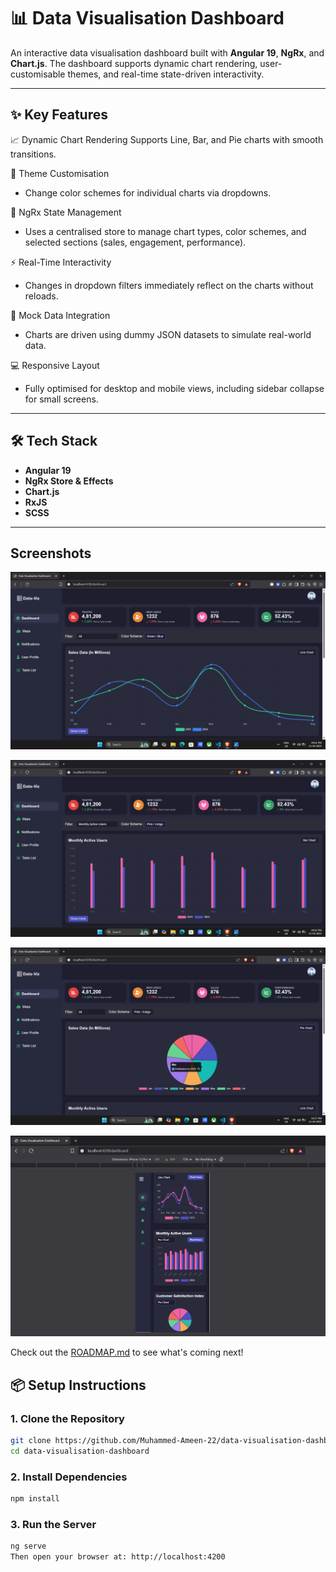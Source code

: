 # 📊 Data Visualisation Dashboard

An interactive data visualisation dashboard built with **Angular 19**, **NgRx**, and **Chart.js**. The dashboard supports dynamic chart rendering, user-customisable themes, and real-time state-driven interactivity.

---

## ✨ Key Features
📈 Dynamic Chart Rendering
Supports Line, Bar, and Pie charts with smooth transitions.

🎨 Theme Customisation
- Change color schemes for individual charts via dropdowns.

🧠 NgRx State Management
- Uses a centralised store to manage chart types, color schemes, and selected sections (sales, engagement, performance).

⚡ Real-Time Interactivity
- Changes in dropdown filters immediately reflect on the charts without reloads.

🧪 Mock Data Integration
- Charts are driven using dummy JSON datasets to simulate real-world data.

💻 Responsive Layout
- Fully optimised for desktop and mobile views, including sidebar collapse for small screens.

---

## 🛠 Tech Stack

- **Angular 19**
- **NgRx Store & Effects**
- **Chart.js**
- **RxJS**
- **SCSS**

---
##  Screenshots
![Dashboard Screenshot](src/assets/images/screenshots/6.png)

![Dashboard Screenshot](src/assets/images/screenshots/7.png)

![Dashboard Screenshot](src/assets/images/screenshots/3.png)

![Dashboard Screenshot](src/assets/images/screenshots/mobile-screen.png)

Check out the [ROADMAP.md](./ROADMAP.md) to see what's coming next!

## 📦 Setup Instructions

### 1. Clone the Repository

```bash
git clone https://github.com/Muhammed-Ameen-22/data-visualisation-dashboard.git
cd data-visualisation-dashboard
````
### 2. Install Dependencies

```bash
npm install
````
### 3. Run the Server

```bash
ng serve
Then open your browser at: http://localhost:4200
```

